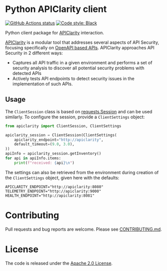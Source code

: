# Python APIClarity client

[![GitHub Actions status](https://github.com/openclarity/python-apiclarity-client/workflows/Test/badge.svg)](https://github.com/openclarity/python-apiclarity-client/actions)
[![Code style: Black](https://img.shields.io/badge/code%20style-Black-000000.svg)](https://github.com/psf/black)

Python client package for [APIClarity](https://github.com/openclarity/apiclarity) interaction.

[APIClarity](https://github.com/openclarity/apiclarity) is a modular tool that addresses several aspects of API Security, focusing specifically on [OpenAPI based APIs](https://spec.openapis.org/oas/latest.html). APIClarity approaches API Security in 2 different ways:

  * Captures all API traffic in a given environment and performs a set of security analysis to discover all potential security problems with detected APIs
  * Actively tests API endpoints to detect security issues in the implementation of such APIs.

## Usage

The `ClientSession` class is based on [requests.Session]() and can be used similarly. To configure the session, provide a `ClientSettings` object:

```python
from apiclarity import ClientSession, ClientSettings

apiclarity_session = ClientSession(ClientSettings(
    apiclarity_endpoint="http://apiclarity",
    default_timeout=(9.0, 3.0),
))
apiInfo = apiclarity_session.getInventory()
for api in apiInfo.items:
    print(f"received: {api}\n")
```

The settings can also be retrieved from the environment during creation of the `ClientSettings` object, given here with the defaults:

```shell
APICLARITY_ENDPOINT="http://apiclarity:8080"
TELEMETRY_ENDPOINT="http://apiclarity:9000"
HEALTH_ENDPOINT="http://apiclarity:8081"
```

# Contributing
Pull requests and bug reports are welcome. Please see [CONTRIBUTING.md](https://github.com/openclarity/python-apiclarity-client/blob/main/CONTRIBUTING.md).

# License
The code is released under the [Apache 2.0 License](https://www.apache.org/licenses/LICENSE-2.0).
